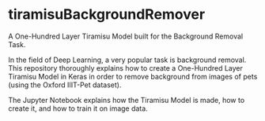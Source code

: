 # tiramisuBackgroundRemover
A One-Hundred Layer Tiramisu Model built for the Background Removal Task.

In the field of Deep Learning, a very popular task is background removal. This repository thoroughly explains how to create a One-Hundred Layer Tiramisu Model in Keras in order to remove background from images of pets (using the Oxford IIIT-Pet dataset).

The Jupyter Notebook explains how the Tiramisu Model is made, how to create it, and how to train it on image data.
